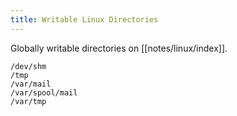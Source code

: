 ```yaml
---
title: Writable Linux Directories
---
```


Globally writable directories on [[notes/linux/index]].

~~~
/dev/shm
/tmp
/var/mail
/var/spool/mail
/var/tmp
~~~
